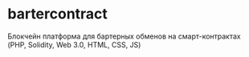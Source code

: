 # bartercontract
Блокчейн платформа для бартерных обменов на смарт-контрактах (PHP, Solidity, Web 3.0, HTML, CSS, JS)
